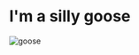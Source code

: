 # I'm a silly goose 
![goose](https://images-wixmp-ed30a86b8c4ca887773594c2.wixmp.com/f/8cfabf8f-168a-4efb-8494-03f6d524e3c4/df0jee4-216b2214-7463-4515-8ed4-3bd6a4c9adb0.png?token=eyJ0eXAiOiJKV1QiLCJhbGciOiJIUzI1NiJ9.eyJzdWIiOiJ1cm46YXBwOjdlMGQxODg5ODIyNjQzNzNhNWYwZDQxNWVhMGQyNmUwIiwiaXNzIjoidXJuOmFwcDo3ZTBkMTg4OTgyMjY0MzczYTVmMGQ0MTVlYTBkMjZlMCIsIm9iaiI6W1t7InBhdGgiOiJcL2ZcLzhjZmFiZjhmLTE2OGEtNGVmYi04NDk0LTAzZjZkNTI0ZTNjNFwvZGYwamVlNC0yMTZiMjIxNC03NDYzLTQ1MTUtOGVkNC0zYmQ2YTRjOWFkYjAucG5nIn1dXSwiYXVkIjpbInVybjpzZXJ2aWNlOmZpbGUuZG93bmxvYWQiXX0.xasWHOkZqTCpXGf0FDWF2GbEnJ2E82IPWN1nkp4SVWo)
